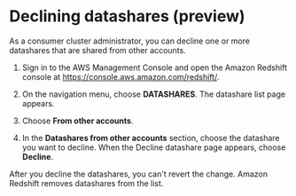 # Declining datashares \(preview\)<a name="decline-datashare-console"></a>

As a consumer cluster administrator, you can decline one or more datashares that are shared from other accounts\. 

1. Sign in to the AWS Management Console and open the Amazon Redshift console at [https://console\.aws\.amazon\.com/redshift/](https://console.aws.amazon.com/redshift/)\.

1. On the navigation menu, choose **DATASHARES**\. The datashare list page appears\.

1. Choose **From other accounts**\.

1. In the **Datashares from other accounts** section, choose the datashare you want to decline\. When the Decline datashare page appears, choose **Decline**\.

After you decline the datashares, you can't revert the change\. Amazon Redshift removes datashares from the list\.